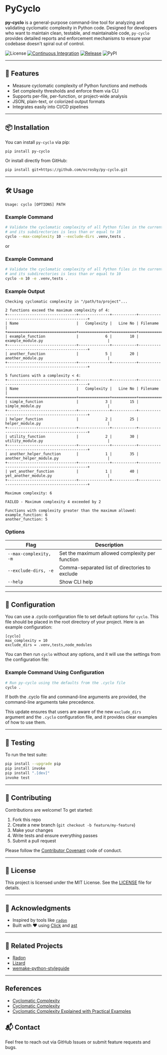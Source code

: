 # PyCyclo

**py-cyclo** is a general-purpose command-line tool for analyzing and validating cyclomatic complexity in Python code. Designed for developers who want to maintain clean, testable, and maintainable code, `py-cyclo` provides detailed reports and enforcement mechanisms to ensure your codebase doesn't spiral out of control.

![License](https://img.shields.io/github/license/ocrosby/py-cyclo)
[![Continuous Integration](https://github.com/ocrosby/py-cyclo/actions/workflows/ci.yaml/badge.svg)](https://github.com/ocrosby/py-cyclo/actions/workflows/ci.yaml)
[![Release](https://github.com/ocrosby/py-cyclo/actions/workflows/release.yaml/badge.svg)](https://github.com/ocrosby/py-cyclo/actions/workflows/release.yaml)
![PyPI](https://img.shields.io/pypi/v/py-cyclo)

---

## 🚀 Features

- Measure cyclomatic complexity of Python functions and methods  
- Set complexity thresholds and enforce them via CLI  
- Supports per-file, per-function, or project-wide analysis  
- JSON, plain-text, or colorized output formats  
- Integrates easily into CI/CD pipelines  

---

## 📦 Installation

You can install `py-cyclo` via pip:

```bash
pip install py-cyclo
```

Or install directly from GitHub:

```bash
pip install git+https://github.com/ocrosby/py-cyclo.git
```

---

## 🛠️ Usage

```text
Usage: cyclo [OPTIONS] PATH
```

### Example Command

```bash
# Validate the cyclomatic complexity of all Python files in the current directory
# and its subdirectories is less than or equal to 10
cyclo --max-complexity 10 --exclude-dirs .venv,tests .
```

or 

### Example Command

```bash
# Validate the cyclomatic complexity of all Python files in the current directory
# and its subdirectories is less than or equal to 10
cyclo -m 10 -e .venv,tests .
```

### Example Output

```text
Checking cyclomatic complexity in "/path/to/project"...

2 functions exceed the maximum complexity of 4:
+-------------------------------+--------------+-----------+-----------------------------------------------+
| Name                          |   Complexity |   Line No | Filename                                      |
+===============================+==============+===========+===============================================+
| example_function              |            6 |        10 | example_module.py                             |
+-------------------------------+--------------+-----------+-----------------------------------------------+
| another_function              |            5 |        20 | another_module.py                             |
+-------------------------------+--------------+-----------+-----------------------------------------------+

5 functions with a complexity < 4:
+-------------------------------+--------------+-----------+-----------------------------------------------+
| Name                          |   Complexity |   Line No | Filename                                      |
+===============================+==============+===========+===============================================+
| simple_function               |            3 |        15 | simple_module.py                              |
+-------------------------------+--------------+-----------+-----------------------------------------------+
| helper_function               |            2 |        25 | helper_module.py                              |
+-------------------------------+--------------+-----------+-----------------------------------------------+
| utility_function              |            2 |        30 | utility_module.py                             |
+-------------------------------+--------------+-----------+-----------------------------------------------+
| another_helper_function       |            1 |        35 | another_helper_module.py                      |
+-------------------------------+--------------+-----------+-----------------------------------------------+
| yet_another_function          |            1 |        40 | yet_another_module.py                         |
+-------------------------------+--------------+-----------+-----------------------------------------------+

Maximum complexity: 6

FAILED - Maximum complexity 4 exceeded by 2

Functions with complexity greater than the maximum allowed:
example_function: 6
another_function: 5
```

### Options

| Flag                   | Description                                        |
|------------------------|----------------------------------------------------|
| `--max-complexity, -m` | Set the maximum allowed complexity per function    |
| `--exclude-dirs, -e`   | Comma-separated list of directories to exclude    |
| `--help`               | Show CLI help                                      |

---

## 🔧 Configuration

You can use a .cyclo configuration file to set default options for `cyclo`. This file should be
placed in the root directory of your project. Here is an example configuration:

```plaintext
[cyclo]
max_complexity = 10
exclude_dirs = .venv,tests,node_modules
```

You can then run `cyclo` without any options, and it will use the settings from the configuration file:

### Example Command Using Configuration

```bash
# Run py-cyclo using the defaults from the .cyclo file
cyclo .
```

If both the .cyclo file and command-line arguments are provided, the command-line arguments take precedence.

This update ensures that users are aware of the new `exclude_dirs` argument and the `.cyclo` configuration file, and it provides clear examples of how to use them.

---

## 🧪 Testing

To run the test suite:

```bash
pip install --upgrade pip
pip install invoke
pip install ".[dev]"
invoke test
```

---

## 🤝 Contributing

Contributions are welcome! To get started:

1. Fork this repo  
2. Create a new branch (`git checkout -b feature/my-feature`)  
3. Make your changes  
4. Write tests and ensure everything passes  
5. Submit a pull request  

Please follow the [Contributor Covenant](https://www.contributor-covenant.org/) code of conduct.

---

## 📄 License

This project is licensed under the MIT License. See the [LICENSE](LICENSE) file for details.

---

## 🙌 Acknowledgments

- Inspired by tools like [`radon`](https://github.com/rubik/radon)  
- Built with ❤️ using [Click](https://click.palletsprojects.com/) and [ast](https://docs.python.org/3/library/ast.html)  

---

## 🔗 Related Projects

- [Radon](https://github.com/rubik/radon)  
- [Lizard](https://github.com/terryyin/lizard)  
- [wemake-python-styleguide](https://github.com/wemake-services/wemake-python-styleguide)  

---

## References

- [Cyclomatic Complexity](https://en.wikipedia.org/wiki/Cyclomatic_complexity)
- [Cyclomatic Complexity](https://www.ibm.com/docs/en/raa/6.1.0?topic=metrics-cyclomatic-complexity#:~:text=Cyclomatic%20complexity%20is%20a%20measurement,and%20less%20risky%20to%20modify.)
- [Cyclomatic Complexity Explained with Practical Examples](https://www.youtube.com/watch?v=vmyS_j3Kh8g)

## 📬 Contact

Feel free to reach out via GitHub Issues or submit feature requests and bugs.